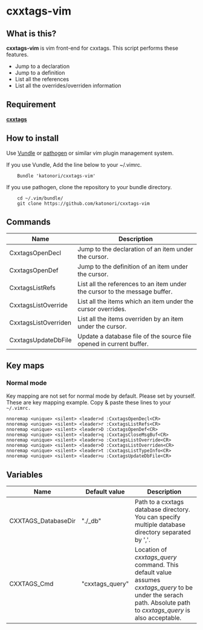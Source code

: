 cxxtags-vim
======

What is this?
------
**cxxtags-vim** is vim front-end for cxxtags. This script performs these features.

* Jump to a declaration
* Jump to a definition
* List all the references
* List all the overrides/overriden information

Requirement
------
[**cxxtags**](https://github.com/katonori/cxxtags)

How to install
------
Use [Vundle](https://github.com/gmarik/Vundle.vim) or [pathogen](https://github.com/tpope/vim-pathogen) or similar vim plugin management system.

If you use Vundle, Add the line below to your ~/.vimrc.

        Bundle 'katonori/cxxtags-vim'

If you use pathogen, clone the repository to your bundle directory.

        cd ~/.vim/bundle/
        git clone https://github.com/katonori/cxxtags-vim

Commands
------
|Name                   | Description           |
| --------------------- | --------------------- |
|CxxtagsOpenDecl        | Jump to the declaration of an item under the cursor.|
|CxxtagsOpenDef         | Jump to the definition of an item under the cursor.|
|CxxtagsListRefs        | List all the references to an item under the cursor to the message buffer.|
|CxxtagsListOverride    | List all the items which an item under the cursor overrides.|
|CxxtagsListOverriden   | List all the items overriden by an item under the cursor.|
|CxxtagsUpdateDbFile    |Update a database file of the source file opened in current buffer.|

Key maps
------
### Normal mode
Key mapping are not set for normal mode by default. Please set by yourself.
These are key mapping example. Copy & paste these lines to your `~/.vimrc.`

    nnoremap <unique> <silent> <leader>d :CxxtagsOpenDecl<CR>
    nnoremap <unique> <silent> <leader>r :CxxtagsListRefs<CR>
    nnoremap <unique> <silent> <leader>D :CxxtagsOpenDef<CR>
    nnoremap <unique> <silent> <leader>q :CxxtagsCloseMsgBuf<CR>
    nnoremap <unique> <silent> <leader>o :CxxtagsListOverride<CR>
    nnoremap <unique> <silent> <leader>O :CxxtagsListOverriden<CR>
    nnoremap <unique> <silent> <leader>t :CxxtagsListTypeInfo<CR>
    nnoremap <unique> <silent> <leader>u :CxxtagsUpdateDbFile<CR>

Variables
------

|Name                 | Default value     | Description |
| ------------------- | ----------------- | ----------- |
|CXXTAGS\_DatabaseDir  | "./\_db"            | Path to a cxxtags database directory. You can specify multiple database directory separated by ','. |
|CXXTAGS\_Cmd          | "cxxtags\_query"   | Location of *cxxtags\_query* command. This default value assumes *cxxtags\_query* to be under the serach path. Absolute path to *cxxtags\_query* is also acceptable.|
